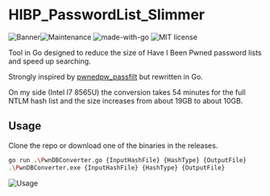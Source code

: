 # HIBP_PasswordList_Slimmer
![Banner](https://zupimages.net/up/20/18/xfr4.png)![Maintenance](https://img.shields.io/badge/Maintained%3F-yes-green.svg) ![made-with-go](https://img.shields.io/badge/made%20with-go-blue)  ![MIT license](https://img.shields.io/badge/License-MIT-blue.svg)

Tool in Go designed to reduce the size of Have I Been Pwned password lists and speed up searching.

Strongly inspired by [pwnedpw_passfilt](https://github.com/darrellenns/pwnedpw_passfilt) but rewritten in Go.

On my side (Intel I7 8565U) the conversion takes 54 minutes for the full NTLM hash list and the size increases from about 19GB to about 10GB.

## Usage
Clone the repo or download one of the binaries in the releases.

```bash
go run .\PwnDBConverter.go {InputHashFile} {HashType} {OutputFile}
.\PwnDBConverter.exe {InputHashFile} {HashType} {OutputFile}
```
![Usage](https://zupimages.net/up/20/18/op6u.png)